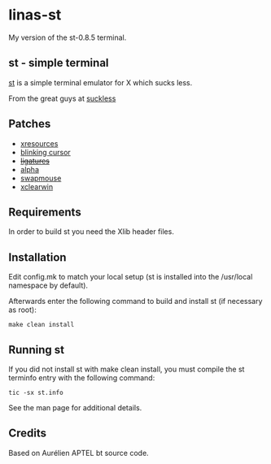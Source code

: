 # linas-st
My version of the st-0.8.5 terminal.

## st - simple terminal
[st](https://st.suckless.org/) is a simple terminal emulator for X which sucks less.

From the great guys at [suckless](https://suckless.org/)

## Patches
- [xresources](https://st.suckless.org/patches/xresources/)
- [blinking cursor](https://st.suckless.org/patches/blinking_cursor/)
- ~~[ligatures](https://st.suckless.org/patches/ligatures/)~~
- [alpha](https://st.suckless.org/patches/alpha/)
- [swapmouse](https://st.suckless.org/patches/swapmouse/)
- [xclearwin](https://st.suckless.org/patches/xclearwin/)


## Requirements
In order to build st you need the Xlib header files.

## Installation
Edit config.mk to match your local setup (st is installed into
the /usr/local namespace by default).

Afterwards enter the following command to build and install st (if
necessary as root):

    make clean install


## Running st
If you did not install st with make clean install, you must compile
the st terminfo entry with the following command:

    tic -sx st.info

See the man page for additional details.

## Credits
Based on Aurélien APTEL <aurelien dot aptel at gmail dot com> bt source code.

